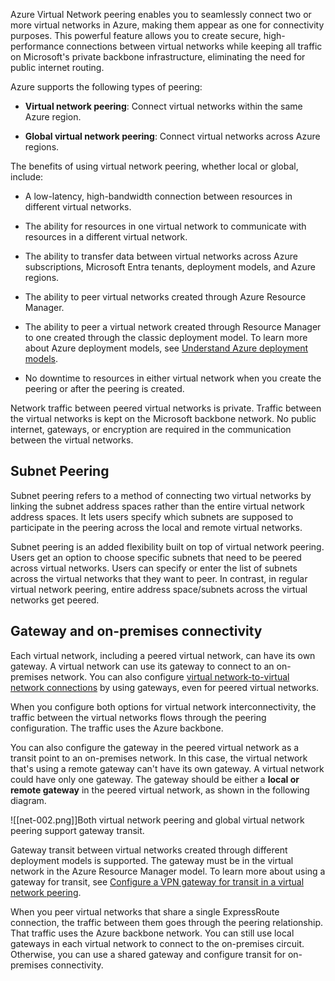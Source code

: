 Azure Virtual Network peering enables you to seamlessly connect two or more virtual networks in Azure, making them appear as one for connectivity purposes. This powerful feature allows you to create secure, high-performance connections between virtual networks while keeping all traffic on Microsoft's private backbone infrastructure, eliminating the need for public internet routing.

Azure supports the following types of peering:

- **Virtual network peering**: Connect virtual networks within the same Azure region.
    
- **Global virtual network peering**: Connect virtual networks across Azure regions.

The benefits of using virtual network peering, whether local or global, include:

- A low-latency, high-bandwidth connection between resources in different virtual networks.
    
- The ability for resources in one virtual network to communicate with resources in a different virtual network.
    
- The ability to transfer data between virtual networks across Azure subscriptions, Microsoft Entra tenants, deployment models, and Azure regions.
    
- The ability to peer virtual networks created through Azure Resource Manager.
    
- The ability to peer a virtual network created through Resource Manager to one created through the classic deployment model. To learn more about Azure deployment models, see [Understand Azure deployment models](https://learn.microsoft.com/en-us/azure/azure-resource-manager/management/deployment-models?toc=/azure/virtual-network/toc.json).
    
- No downtime to resources in either virtual network when you create the peering or after the peering is created.

Network traffic between peered virtual networks is private. Traffic between the virtual networks is kept on the Microsoft backbone network. No public internet, gateways, or encryption are required in the communication between the virtual networks.

## Subnet Peering

Subnet peering refers to a method of connecting two virtual networks by linking the subnet address spaces rather than the entire virtual network address spaces. It lets users specify which subnets are supposed to participate in the peering across the local and remote virtual networks.

Subnet peering is an added flexibility built on top of virtual network peering. Users get an option to choose specific subnets that need to be peered across virtual networks. Users can specify or enter the list of subnets across the virtual networks that they want to peer. In contrast, in regular virtual network peering, entire address space/subnets across the virtual networks get peered.

## Gateway and on-premises connectivity 

Each virtual network, including a peered virtual network, can have its own gateway. A virtual network can use its gateway to connect to an on-premises network. You can also configure [virtual network-to-virtual network connections](https://learn.microsoft.com/en-us/azure/vpn-gateway/vpn-gateway-vnet-vnet-rm-ps?toc=/azure/virtual-network/toc.json) by using gateways, even for peered virtual networks.

When you configure both options for virtual network interconnectivity, the traffic between the virtual networks flows through the peering configuration. The traffic uses the Azure backbone.

You can also configure the gateway in the peered virtual network as a transit point to an on-premises network. In this case, the virtual network that's using a remote gateway can't have its own gateway. A virtual network could have only one gateway. The gateway should be either a **local or remote gateway** in the peered virtual network, as shown in the following diagram.

![[net-002.png]]Both virtual network peering and global virtual network peering support gateway transit.

Gateway transit between virtual networks created through different deployment models is supported. The gateway must be in the virtual network in the Azure Resource Manager model. To learn more about using a gateway for transit, see [Configure a VPN gateway for transit in a virtual network peering](https://learn.microsoft.com/en-us/azure/vpn-gateway/vpn-gateway-peering-gateway-transit?toc=/azure/virtual-network/toc.json).

When you peer virtual networks that share a single ExpressRoute connection, the traffic between them goes through the peering relationship. That traffic uses the Azure backbone network. You can still use local gateways in each virtual network to connect to the on-premises circuit. Otherwise, you can use a shared gateway and configure transit for on-premises connectivity.
